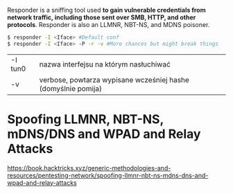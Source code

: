 Responder is a sniffing tool used **to gain vulnerable credentials from network traffic, including those sent over SMB, HTTP, and other protocols**. Responder is also an LLMNR, NBT-NS, and MDNS poisoner.

```bash
$ responder -I <Iface> #Default conf
$ responder -I <Iface> -P -r -v #More chances but might break things
```

|         |                                                               |
| ------- | ------------------------------------------------------------- |
| -I tun0 | nazwa interfejsu na którym nasłuchiwać                        |
| -v      | verbose, powtarza wypisane wcześniej hashe (domyślnie pomija) |

# Spoofing LLMNR, NBT-NS, mDNS/DNS and WPAD and Relay Attacks
https://book.hacktricks.xyz/generic-methodologies-and-resources/pentesting-network/spoofing-llmnr-nbt-ns-mdns-dns-and-wpad-and-relay-attacks
